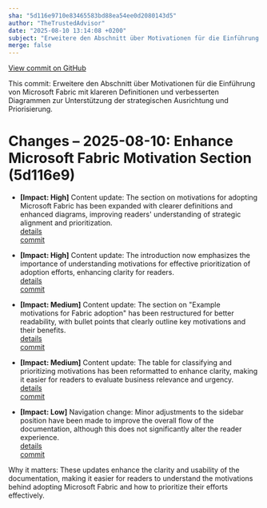 ```yaml
---
sha: "5d116e9710e83465583bd88ea54ee0d2080143d5"
author: "TheTrustedAdvisor"
date: "2025-08-10 13:14:08 +0200"
subject: "Erweitere den Abschnitt über Motivationen für die Einführung von Microsoft Fabric mit klareren Definitionen und verbesserten Diagrammen zur Unterstützung der strategischen Ausrichtung und Priorisierung."
merge: false
---
```


[View commit on GitHub](https://github.com/TheTrustedAdvisor/FabricAdoptionFramework/commit/5d116e9710e83465583bd88ea54ee0d2080143d5)

This commit: Erweitere den Abschnitt über Motivationen für die Einführung von Microsoft Fabric mit klareren Definitionen und verbesserten Diagrammen zur Unterstützung der strategischen Ausrichtung und Priorisierung.

# Changes – 2025-08-10: Enhance Microsoft Fabric Motivation Section (5d116e9)

- **[Impact: High]** Content update: The section on motivations for adopting Microsoft Fabric has been expanded with clearer definitions and enhanced diagrams, improving readers' understanding of strategic alignment and prioritization.  
   [details](/docs/about/changes/2025-08-10-determine-your-motivations)  
   [commit](https://github.com/TheTrustedAdvisor/FabricAdoptionFramework/commit/5d116e9710e83465583bd88ea54ee0d2080143d5)  

- **[Impact: High]** Content update: The introduction now emphasizes the importance of understanding motivations for effective prioritization of adoption efforts, enhancing clarity for readers.  
   [details](/docs/about/changes/2025-08-10-determine-your-motivations)  
   [commit](https://github.com/TheTrustedAdvisor/FabricAdoptionFramework/commit/5d116e9710e83465583bd88ea54ee0d2080143d5)  

- **[Impact: Medium]** Content update: The section on "Example motivations for Fabric adoption" has been restructured for better readability, with bullet points that clearly outline key motivations and their benefits.  
   [details](/docs/about/changes/2025-08-10-determine-your-motivations)  
   [commit](https://github.com/TheTrustedAdvisor/FabricAdoptionFramework/commit/5d116e9710e83465583bd88ea54ee0d2080143d5)  

- **[Impact: Medium]** Content update: The table for classifying and prioritizing motivations has been reformatted to enhance clarity, making it easier for readers to evaluate business relevance and urgency.  
   [details](/docs/about/changes/2025-08-10-determine-your-motivations)  
   [commit](https://github.com/TheTrustedAdvisor/FabricAdoptionFramework/commit/5d116e9710e83465583bd88ea54ee0d2080143d5)  

- **[Impact: Low]** Navigation change: Minor adjustments to the sidebar position have been made to improve the overall flow of the documentation, although this does not significantly alter the reader experience.  
   [details](/docs/about/changes/2025-08-10-determine-your-motivations)  
   [commit](https://github.com/TheTrustedAdvisor/FabricAdoptionFramework/commit/5d116e9710e83465583bd88ea54ee0d2080143d5)  

Why it matters: These updates enhance the clarity and usability of the documentation, making it easier for readers to understand the motivations behind adopting Microsoft Fabric and how to prioritize their efforts effectively.
